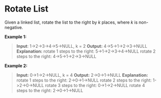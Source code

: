 # Rotate List
Given a linked list, rotate the list to the right by *k* places, where *k* is non-negative.

**Example 1:**

>**Input**: 1->2->3->4->5->NULL, k = 2
>**Output:** 4->5->1->2->3->NULL
>**Explanation:**
>rotate 1 steps to the right: 5->1->2->3->4->NULL
>rotate 2 steps to the right: 4->5->1->2->3->NULL

**Example 2:**

>**Input:** 0->1->2->NULL, k = 4
>**Output:** 2->0->1->NULL
>**Explanation:**
>rotate 1 steps to the right: 2->0->1->NULL
>rotate 2 steps to the right: 1->2->0->NULL
>rotate 3 steps to the right: 0->1->2->NULL
>rotate 4 steps to the right: 2->0->1->NULL
